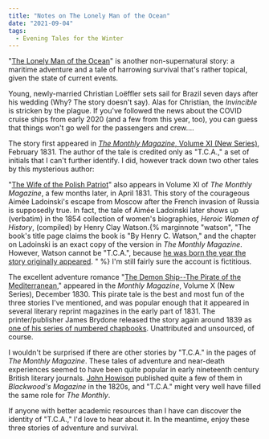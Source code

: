 ```yaml
---
title: "Notes on The Lonely Man of the Ocean"
date: "2021-09-04"
tags: 
  - Evening Tales for the Winter
---
```


"[The Lonely Man of the Ocean](https://archive.org/details/eveningtalesfor00unkngoog/page/n282/mode/2up)" is another non-supernatural story: a maritime adventure and a tale of harrowing survival that's rather topical, given the state of current events.

Young, newly-married Christian Loëffler sets sail for Brazil seven days after his wedding (Why? The story doesn't say). Alas for Christian, the _Invincible_ is stricken by the plague. If you've followed the news about the COVID cruise ships from early 2020 (and a few from this year, too), you can guess that things won't go well for the passengers and crew....

The story first appeared in [_The Monthly Magazine_, Volume XI (New Series)](https://archive.org/details/monthlymagazineo11lond/page/136/mode/2up), February 1831. The author of the tale is credited only as "T.C.A.," a set of initials that I can't further identify. I did, however track down two other tales by this mysterious author:

"[The Wife of the Polish Patriot](https://archive.org/details/monthlymagazineo11lond/page/368/mode/2up)" also appears in Volume XI of _The Monthly Magazine_, a few months later, in April 1831. This story of the courageous Aimée Ladoinski's escape from Moscow after the French invasion of Russia is supposedly true. In fact, the tale of Aimée Ladoinski later shows up (verbatim) in the 1854 collection of women's biographies, _Heroic Women of History_, (compiled) by Henry Clay Watson.{% marginnote "watson", "The book's title page claims the book is \"By Henry C. Watson,\" and the chapter on Ladoinski is an exact copy of the version in _The Monthly Magazine_. However, Watson cannot be \"T.C.A.\", because [he was born the year the story originally appeared](https://www.bartleby.com/library/bios/6448.html). " %} I'm still fairly sure the account is fictitious.

The excellent adventure romance "[The Demon Ship--The Pirate of the Mediterranean](https://archive.org/details/monthlymagazineo10lond/page/632/mode/2up)," appeared in the _Monthly Magazine_, Volume X (New Series), December 1830. This pirate tale is the best and most fun of the three stories I've mentioned, and was popular enough that it appeared in several literary reprint magazines in the early part of 1831. The printer/publisher James Brydone released the story again around 1839 as [one of his series of numbered chapbooks](https://digital.library.mcgill.ca/chapbooks/fullrecord.php?ID=7838). Unattributed and unsourced, of course.

I wouldn't be surprised if there are other stories by "T.C.A." in the pages of _The Monthly Magazine_. These tales of adventure and near-death experiences seemed to have been quite popular in early nineteenth century British literary journals. [John Howison](/blog/2021-06-04-notes-on-the-flying-dutchman/) published quite a few of them in _Blackwood's Magazine_ in the 1820s, and "T.C.A." might very well have filled the same role for _The Monthly_.

If anyone with better academic resources than I have can discover the identity of "T.C.A.," I'd love to hear about it. In the meantime, enjoy these three stories of adventure and survival.


